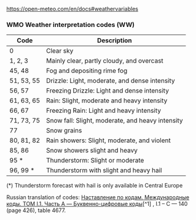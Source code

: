 https://open-meteo.com/en/docs#weathervariables

### WMO Weather interpretation codes (WW)

| Code | Description |
| --- | --- |
| 0 | Clear sky |
| 1, 2, 3 | Mainly clear, partly cloudy, and overcast |
| 45, 48 | Fog and depositing rime fog |
| 51, 53, 55 | Drizzle: Light, moderate, and dense intensity |
| 56, 57 | Freezing Drizzle: Light and dense intensity |
| 61, 63, 65 | Rain: Slight, moderate and heavy intensity |
| 66, 67 | Freezing Rain: Light and heavy intensity |
| 71, 73, 75 | Snow fall: Slight, moderate, and heavy intensity |
| 77 | Snow grains |
| 80, 81, 82 | Rain showers: Slight, moderate, and violent |
| 85, 86 | Snow showers slight and heavy |
| 95 \* | Thunderstorm: Slight or moderate |
| 96, 99 \* | Thunderstorm with slight and heavy hail |
(\*) Thunderstorm forecast with hail is only available in Central Europe

Russian translation of codes: [Наставление по кодам. Международные коды. ТОМ I.1. Часть A — Буквенно-цифровые коды](http://wdc.aari.ru/wmo/docs/WMO306_Vol_I.1_2011_ru_(Manual_on_Codes).pdf)[^1] , I.1 – C — 140 (page 426), table 4677.

[^1]: ISBN 978-92-63-40306-3

